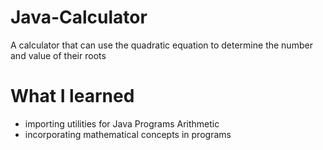 # Java-Calculator
A calculator that can use the quadratic equation to determine the number and value of their roots

# What I learned
* importing utilities for Java Programs Arithmetic
* incorporating mathematical concepts in programs
